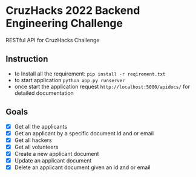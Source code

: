 # CruzHacks 2022 Backend Engineering Challenge
RESTful API for CruzHacks Challenge

## Instruction
- to Install all the requirement: `pip install -r reqirement.txt`
- to start application `python app.py runserver`
- once start the application request `http://localhost:5000/apidocs/` for detailed documentation


## Goals
- [x] Get all the applicants
- [x] Get an applicant by a specific document id and or email
- [x] Get all hackers
- [x] Get all volunteers
- [x] Create a new applicant document
- [x] Update an applicant document
- [x] Delete an applicant document given an id and or email
